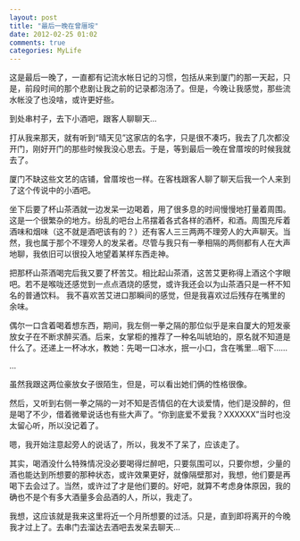 ```yaml
---
layout: post
title: "最后一晚在曾厝垵"
date: 2012-02-25 01:02
comments: true
categories: MyLife
---
```


这是最后一晚了，一直都有记流水帐日记的习惯，包括从来到厦门的那一天起，只是，前段时间的那个悲剧让我之前的记录都泡汤了。但是，今晚让我感觉，那些流水帐没了也没啥，或许更好些。

到处串村子，去下小酒吧，跟客人聊聊天...

打从我来那天，就有听到“晴天见”这家店的名字，只是很不凑巧，我去了几次都没开门，刚好开门的那些时候我没心思去。于是，等到最后一晚在曾厝垵的时候我就去了。

厦门不缺这些文艺的店铺，曾厝垵也一样。在客栈跟客人聊了聊天后我一个人来到了这个传说中的小酒吧。

坐下后要了杯山茶酒就一边发呆一边喝着，用了很多息的时间慢慢地打量着周围。这是一个很繁杂的地方。纷乱的吧台上吊摆着各式各样的酒杯，和酒。周围充斥着酒味和烟味（这不就是酒吧该有的？）还有客人三三两两不理旁人的大声聊天。当然，我也属于那个不理旁人的发呆者。尽管与我只有一拳相隔的两侧都有人在大声地聊，我依旧可以很投入地望着某样东西走神。

把那杯山茶酒喝完后我又要了杯苦艾。相比起山茶酒，这苦艾更称得上酒这个字眼吧。若不是喉咙还感觉到一点点酒烧的感觉，或许我还会以为山茶酒只是一杯不知名的普通饮料。
我不喜欢苦艾进口那瞬间的感觉，但是我喜欢过后残存在嘴里的余味。

偶尔一口含着喝着想东西，期间，我左侧一拳之隔的那位似乎是来自厦大的短发豪放女子在不断求醉买酒。后来，女掌柜的推荐了一种名叫琥珀的，原名就不知道是什么了。还递上一杯冰水，教她：先喝一口冰水，抿一小口，含在嘴里...咽下......

…

虽然我跟这两位豪放女子很陌生，但是，可以看出她们俩的性格很像。

然后，又听到右侧一拳之隔的一对不知是否情侣的在大谈爱情，他们是没醉的，但是喝了不少，借着微晕说话也有些大声了。“你到底爱不爱我？XXXXXX”当时也没太留心听，所以没记着了。

嗯，我开始注意起旁人的说话了，所以，我发不了呆了，应该走了。

其实，喝酒没什么特殊情况没必要喝得烂醉吧，只要氛围可以，只要你想，少量的酒也能达到所想要的那种状态，或许效果更好，就像隔壁那对，我想，他们要是再喝下去会过了。当然，或许过了才是他们要的。好吧，就算不考虑身体原因，我的确也不是个有多大酒量多会品酒的人，所以，我走了。

我想，这应该就是我来这里将近一个月所想要的过活。只是，直到即将离开的今晚我才过上了。去串门去溜达去酒吧去发呆去聊天...